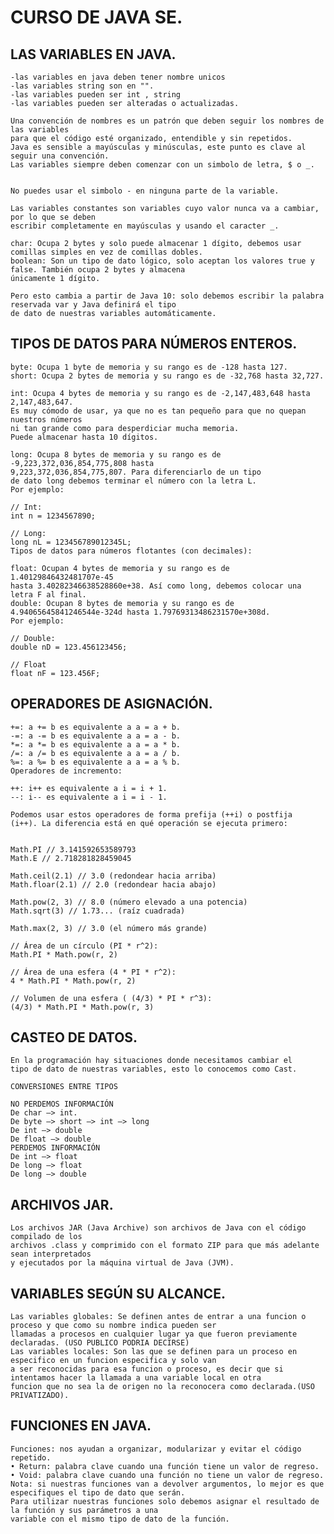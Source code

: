
# CURSO DE JAVA SE.

## LAS VARIABLES EN JAVA.

    -las variables en java deben tener nombre unicos
    -las variables string son en "".
    -las variables pueden ser int , string
    -las variables pueden ser alteradas o actualizadas.

    Una convención de nombres es un patrón que deben seguir los nombres de las variables 
    para que el código esté organizado, entendible y sin repetidos.
    Java es sensible a mayúsculas y minúsculas, este punto es clave al seguir una convención.
    Las variables siempre deben comenzar con un simbolo de letra, $ o _.


    No puedes usar el simbolo - en ninguna parte de la variable.

    Las variables constantes son variables cuyo valor nunca va a cambiar, por lo que se deben 
    escribir completamente en mayúsculas y usando el caracter _.

    char: Ocupa 2 bytes y solo puede almacenar 1 dígito, debemos usar comillas simples en vez de comillas dobles.
    boolean: Son un tipo de dato lógico, solo aceptan los valores true y false. También ocupa 2 bytes y almacena 
    únicamente 1 dígito.

    Pero esto cambia a partir de Java 10: solo debemos escribir la palabra reservada var y Java definirá el tipo 
    de dato de nuestras variables automáticamente.

## TIPOS DE DATOS PARA NÚMEROS ENTEROS.

    byte: Ocupa 1 byte de memoria y su rango es de -128 hasta 127.
    short: Ocupa 2 bytes de memoria y su rango es de -32,768 hasta 32,727.

    int: Ocupa 4 bytes de memoria y su rango es de -2,147,483,648 hasta 2,147,483,647. 
    Es muy cómodo de usar, ya que no es tan pequeño para que no quepan nuestros números 
    ni tan grande como para desperdiciar mucha memoria. 
    Puede almacenar hasta 10 dígitos.

    long: Ocupa 8 bytes de memoria y su rango es de -9,223,372,036,854,775,808 hasta 
    9,223,372,036,854,775,807. Para diferenciarlo de un tipo 
    de dato long debemos terminar el número con la letra L.
    Por ejemplo:

    // Int:
    int n = 1234567890;

    // Long:
    long nL = 123456789012345L;
    Tipos de datos para números flotantes (con decimales):

    float: Ocupan 4 bytes de memoria y su rango es de 1.40129846432481707e-45 
    hasta 3.40282346638528860e+38. Así como long, debemos colocar una letra F al final.
    double: Ocupan 8 bytes de memoria y su rango es de 4.94065645841246544e-324d hasta 1.79769313486231570e+308d.
    Por ejemplo:

    // Double:
    double nD = 123.456123456;

    // Float
    float nF = 123.456F;


## OPERADORES DE ASIGNACIÓN.

    +=: a += b es equivalente a a = a + b.
    -=: a -= b es equivalente a a = a - b.
    *=: a *= b es equivalente a a = a * b.
    /=: a /= b es equivalente a a = a / b.
    %=: a %= b es equivalente a a = a % b.
    Operadores de incremento:

    ++: i++ es equivalente a i = i + 1.
    --: i-- es equivalente a i = i - 1.
    
    Podemos usar estos operadores de forma prefija (++i) o postfija 
    (i++). La diferencia está en qué operación se ejecuta primero:


    Math.PI // 3.141592653589793
    Math.E // 2.718281828459045

    Math.ceil(2.1) // 3.0 (redondear hacia arriba)
    Math.floar(2.1) // 2.0 (redondear hacia abajo)

    Math.pow(2, 3) // 8.0 (número elevado a una potencia)
    Math.sqrt(3) // 1.73... (raíz cuadrada)

    Math.max(2, 3) // 3.0 (el número más grande)

    // Área de un círculo (PI * r^2):
    Math.PI * Math.pow(r, 2)

    // Área de una esfera (4 * PI * r^2):
    4 * Math.PI * Math.pow(r, 2)

    // Volumen de una esfera ( (4/3) * PI * r^3):
    (4/3) * Math.PI * Math.pow(r, 3)


## CASTEO DE DATOS.

    En la programación hay situaciones donde necesitamos cambiar el 
    tipo de dato de nuestras variables, esto lo conocemos como Cast.

    CONVERSIONES ENTRE TIPOS

    NO PERDEMOS INFORMACIÓN
    De char —> int.
    De byte —> short —> int —> long
    De int —> double
    De float —> double
    PERDEMOS INFORMACIÓN
    De int —> float
    De long —> float
    De long —> double

## ARCHIVOS JAR.

    Los archivos JAR (Java Archive) son archivos de Java con el código compilado de los 
    archivos .class y comprimido con el formato ZIP para que más adelante sean interpretados 
    y ejecutados por la máquina virtual de Java (JVM).

## VARIABLES SEGÚN SU ALCANCE.

    Las variables globales: Se definen antes de entrar a una funcion o proceso y que como su nombre indica pueden ser 
    llamadas a procesos en cualquier lugar ya que fueron previamente declaradas. (USO PUBLICO PODRIA DECIRSE)
    Las variables locales: Son las que se definen para un proceso en especifico en un funcion especifica y solo van 
    a ser reconocidas para esa funcion o proceso, es decir que si intentamos hacer la llamada a una variable local en otra 
    funcion que no sea la de origen no la reconocera como declarada.(USO PRIVATIZADO).

## FUNCIONES EN JAVA.

    Funciones: nos ayudan a organizar, modularizar y evitar el código repetido.
    • Return: palabra clave cuando una función tiene un valor de regreso.
    • Void: palabra clave cuando una función no tiene un valor de regreso.
    Nota: si nuestras funciones van a devolver argumentos, lo mejor es que especifiques el tipo de dato que serán. 
    Para utilizar nuestras funciones solo debemos asignar el resultado de la función y sus parámetros a una 
    variable con el mismo tipo de dato de la función.


